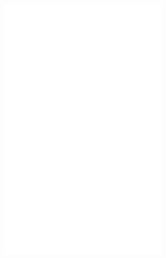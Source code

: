 <div align="center">
	<br>
	<a href="https://github.com/amorriscode/amorriscode/blame/master/content.svg">
		<img src="content.svg" width="800" height="800">
	</a>
	<br>
</div>
